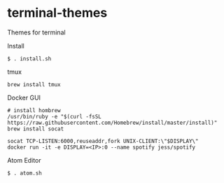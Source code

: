 # terminal-themes
Themes for terminal

Install

```
$ . install.sh
```

tmux

```
brew install tmux
```

Docker GUI

```
# install hombrew
/usr/bin/ruby -e "$(curl -fsSL https://raw.githubusercontent.com/Homebrew/install/master/install)"
brew install socat

socat TCP-LISTEN:6000,reuseaddr,fork UNIX-CLIENT:\"$DISPLAY\"
docker run -it -e DISPLAY=<IP>:0 --name spotify jess/spotify
```

Atom Editor

```
$ . atom.sh
```
